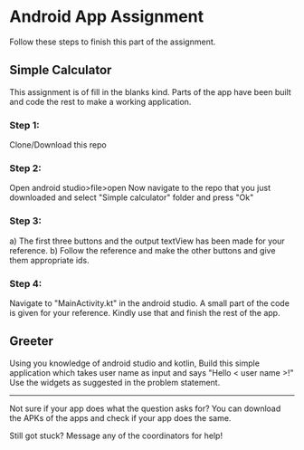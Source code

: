 # Android App Assignment 

Follow these steps to finish this part of the assignment.

## Simple Calculator
This assignment is of fill in the blanks kind. Parts of the app have been built and code the rest to make a working application.

### Step 1: 
Clone/Download this repo
### Step 2:
Open android studio>file>open
Now navigate to the repo that you just downloaded and select "Simple calculator" folder and press "Ok"
### Step 3: 
a) The first three buttons and the output textView has been made for your reference.
b) Follow the reference and make the other buttons and give them appropriate ids.
### Step 4:
Navigate to "MainActivity.kt" in the android studio.
A small part of the code is given for your reference. Kindly use that and finish the rest of the app.

## Greeter
Using you knowledge of android studio and kotlin, Build this simple application which takes user name as input and says "Hello < user name >!"
Use the widgets as suggested in the problem statement.

<hr> 
Not sure if your app does what the question asks for?
You can download the APKs of the apps and check if your app does the same.

Still got stuck? 
Message any of the coordinators for help!


